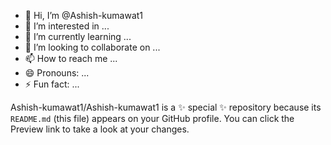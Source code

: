 - 👋 Hi, I’m @Ashish-kumawat1
- 👀 I’m interested in ...
- 🌱 I’m currently learning ...
- 💞️ I’m looking to collaborate on ...
- 📫 How to reach me ...
- 😄 Pronouns: ...
- ⚡ Fun fact: ...

Ashish-kumawat1/Ashish-kumawat1 is a ✨ special ✨ repository because its `README.md` (this file) appears on your GitHub profile.
You can click the Preview link to take a look at your changes.

